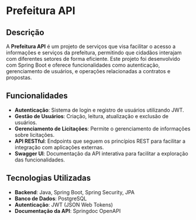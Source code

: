 # Prefeitura API

## Descrição

A **Prefeitura API** é um projeto de serviços que visa facilitar o acesso a informações e serviços da prefeitura, permitindo que cidadãos interajam com diferentes setores de forma eficiente. Este projeto foi desenvolvido com Spring Boot e oferece funcionalidades como autenticação, gerenciamento de usuários, e operações relacionadas a contratos e propostas.

## Funcionalidades

- **Autenticação**: Sistema de login e registro de usuários utilizando JWT.
- **Gestão de Usuários**: Criação, leitura, atualização e exclusão de usuários.
- **Gerenciamento de Licitações**: Permite o gerenciamento de informações sobre licitações.
- **API RESTful**: Endpoints que seguem os princípios REST para facilitar a integração com aplicações externas.
- **Swagger UI**: Documentação da API interativa para facilitar a exploração das funcionalidades.

## Tecnologias Utilizadas

- **Backend**: Java, Spring Boot, Spring Security, JPA
- **Banco de Dados**: PostgreSQL
- **Autenticação**: JWT (JSON Web Tokens)
- **Documentação da API**: Springdoc OpenAPI


